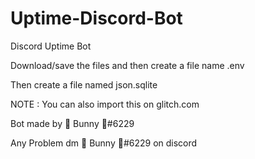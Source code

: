 # Uptime-Discord-Bot

Discord Uptime Bot 

Download/save the files and then create a file name .env

Then create a file named json.sqlite

NOTE : You can also import this on glitch.com 

Bot made by 🐰 Bunny 🐰#6229

Any Problem dm 🐰 Bunny 🐰#6229 on discord
